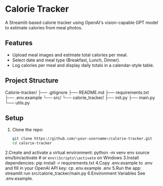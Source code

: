 # Calorie Tracker

A Streamlit-based calorie tracker using OpenAI's vision-capable GPT model to estimate calories from meal photos.

## Features
- Upload meal images and estimate total calories per meal.
- Select date and meal type (Breakfast, Lunch, Dinner).
- Log calories per meal and display daily totals in a calendar-style table.

## Project Structure
Calorie-tracker/
   ├── .gitignore
   ├── README.md
   ├── requirements.txt
   ├── .env.example
   └── src/
   └── calorie_tracker/
   ├── init.py
   ├── main.py
   └── utils.py
## Setup
1. Clone the repo:
   ```bash
   git clone https://github.com/<your-username>/calorie-tracker.git
   cd calorie-tracker
2.Create and activate a virtual environment:
    python -m venv env
    source env/bin/activate  # or `env\\Scripts\\activate` on Windows
3.Install dependencies:
    pip install -r requirements.txt
4.Copy .env.example to .env and fill in your OpenAI API key:
    cp .env.example .env
5.Run the app:
    streamlit run src/calorie_tracker/main.py
6.Environment Variables
   See .env.example.
